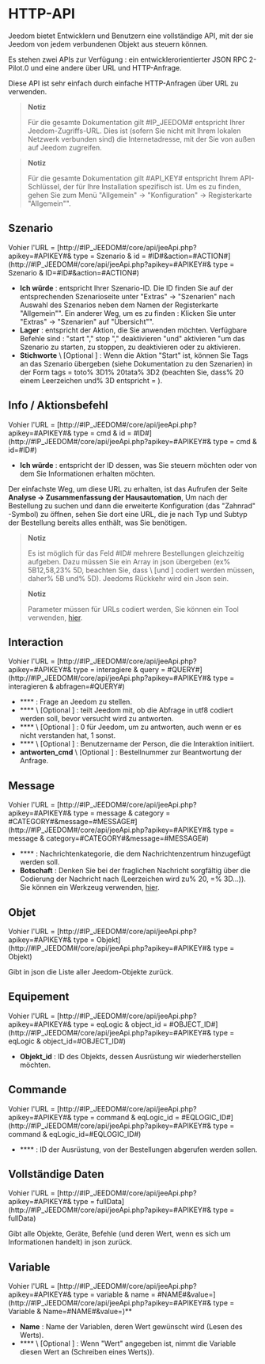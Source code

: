 # HTTP-API

Jeedom bietet Entwicklern und Benutzern eine vollständige API, mit der sie Jeedom von jedem verbundenen Objekt aus steuern können.

Es stehen zwei APIs zur Verfügung : ein entwicklerorientierter JSON RPC 2-Pilot.0 und eine andere über URL und HTTP-Anfrage.

Diese API ist sehr einfach durch einfache HTTP-Anfragen über URL zu verwenden.

> **Notiz**
>
> Für die gesamte Dokumentation gilt \#IP\_JEEDOM\# entspricht Ihrer Jeedom-Zugriffs-URL. Dies ist (sofern Sie nicht mit Ihrem lokalen Netzwerk verbunden sind) die Internetadresse, mit der Sie von außen auf Jeedom zugreifen.

> **Notiz**
>
> Für die gesamte Dokumentation gilt \#API\_KEY\# entspricht Ihrem API-Schlüssel, der für Ihre Installation spezifisch ist. Um es zu finden, gehen Sie zum Menü "Allgemein" → "Konfiguration" → Registerkarte "Allgemein"".

## Szenario

Vohier l'URL = [http://\#IP\_JEEDOM\#/core/api/jeeApi.php?apikey=\#APIKEY\#& type = Szenario & id = \#ID\#&action=\#ACTION\#](http://#IP_JEEDOM#/core/api/jeeApi.php?apikey=#APIKEY#& type = Szenario & ID=#ID#&action=#ACTION#)

- **Ich würde** : entspricht Ihrer Szenario-ID. Die ID finden Sie auf der entsprechenden Szenarioseite unter "Extras" → "Szenarien" nach Auswahl des Szenarios neben dem Namen der Registerkarte "Allgemein"". Ein anderer Weg, um es zu finden : Klicken Sie unter "Extras" → "Szenarien" auf "Übersicht"".
- **Lager** : entspricht der Aktion, die Sie anwenden möchten. Verfügbare Befehle sind : "start "," stop "," deaktivieren "und" aktivieren "um das Szenario zu starten, zu stoppen, zu deaktivieren oder zu aktivieren.
- **Stichworte** \ [Optional \] : Wenn die Aktion "Start" ist, können Sie Tags an das Szenario übergeben (siehe Dokumentation zu den Szenarien) in der Form tags = toto% 3D1% 20tata% 3D2 (beachten Sie, dass% 20 einem Leerzeichen und% 3D entspricht = ).

##  Info / Aktionsbefehl

Vohier l'URL = [http://\#IP\_JEEDOM\#/core/api/jeeApi.php?apikey=\#APIKEY\#& type = cmd & id = \#ID\#](http://#IP_JEEDOM#/core/api/jeeApi.php?apikey=#APIKEY#& type = cmd & id=#ID#)

- **Ich würde** : entspricht der ID dessen, was Sie steuern möchten oder von dem Sie Informationen erhalten möchten.

Der einfachste Weg, um diese URL zu erhalten, ist das Aufrufen der Seite **Analyse → Zusammenfassung der Hausautomation**, Um nach der Bestellung zu suchen und dann die erweiterte Konfiguration (das "Zahnrad" -Symbol) zu öffnen, sehen Sie dort eine URL, die je nach Typ und Subtyp der Bestellung bereits alles enthält, was Sie benötigen.

> **Notiz**
>
> Es ist möglich für das Feld \#ID\# mehrere Bestellungen gleichzeitig aufgeben. Dazu müssen Sie ein Array in json übergeben (ex% 5B12,58,23% 5D, beachten Sie, dass \ [und \] codiert werden müssen, daher% 5B und% 5D). Jeedoms Rückkehr wird ein Json sein.

> **Notiz**
>
> Parameter müssen für URLs codiert werden, Sie können ein Tool verwenden, [hier](https://meyerweb.com/eric/tools/dencoder/).

## Interaction

Vohier l'URL = [http://\#IP\_JEEDOM\#/core/api/jeeApi.php?apikey=\#APIKEY\#& type = interagiere & query = \#QUERY\#](http://#IP_JEEDOM#/core/api/jeeApi.php?apikey=#APIKEY#& type = interagieren & abfragen=#QUERY#)

- **** : Frage an Jeedom zu stellen.
- **** \ [Optional \] : teilt Jeedom mit, ob die Abfrage in utf8 codiert werden soll, bevor versucht wird zu antworten.
- **** \ [Optional \] : 0 für Jeedom, um zu antworten, auch wenn er es nicht verstanden hat, 1 sonst.
- **** \ [Optional \] : Benutzername der Person, die die Interaktion initiiert.
- **antworten\_cmd** \ [Optional \] : Bestellnummer zur Beantwortung der Anfrage.

## Message

Vohier l'URL = [http://\#IP\_JEEDOM\#/core/api/jeeApi.php?apikey=\#APIKEY\#& type = message & category = \#CATEGORY\#&message=\#MESSAGE\#](http://#IP_JEEDOM#/core/api/jeeApi.php?apikey=#APIKEY#& type = message & category=#CATEGORY#&message=#MESSAGE#)

- **** : Nachrichtenkategorie, die dem Nachrichtenzentrum hinzugefügt werden soll.
- **Botschaft** : Denken Sie bei der fraglichen Nachricht sorgfältig über die Codierung der Nachricht nach (Leerzeichen wird zu% 20, =% 3D…)). Sie können ein Werkzeug verwenden, [hier](https://meyerweb.com/eric/tools/dencoder/).

## Objet

Vohier l'URL = [http://\#IP\_JEEDOM\#/core/api/jeeApi.php?apikey=\#APIKEY\#& type = Objekt](http://#IP_JEEDOM#/core/api/jeeApi.php?apikey=#APIKEY#& type = Objekt)

Gibt in json die Liste aller Jeedom-Objekte zurück.

## Equipement

Vohier l'URL = [http://\#IP\_JEEDOM\#/core/api/jeeApi.php?apikey=\#APIKEY\#& type = eqLogic & object\_id = \#OBJECT\_ID\#](http://#IP_JEEDOM#/core/api/jeeApi.php?apikey=#APIKEY#& type = eqLogic & object_id=#OBJECT_ID#)

- **Objekt\_id** : ID des Objekts, dessen Ausrüstung wir wiederherstellen möchten.

## Commande

Vohier l'URL = [http://\#IP\_JEEDOM\#/core/api/jeeApi.php?apikey=\#APIKEY\#& type = command & eqLogic\_id = \#EQLOGIC\_ID\#](http://#IP_JEEDOM#/core/api/jeeApi.php?apikey=#APIKEY#& type = command & eqLogic_id=#EQLOGIC_ID#)

- **** : ID der Ausrüstung, von der Bestellungen abgerufen werden sollen.

## Vollständige Daten

Vohier l'URL = [http://\#IP\_JEEDOM\#/core/api/jeeApi.php?apikey=\#APIKEY\#& type = fullData](http://#IP_JEEDOM#/core/api/jeeApi.php?apikey=#APIKEY#& type = fullData)

Gibt alle Objekte, Geräte, Befehle (und deren Wert, wenn es sich um Informationen handelt) in json zurück.

## Variable

Vohier l'URL = [http://\#IP\_JEEDOM\#/core/api/jeeApi.php?apikey=\#APIKEY\#& type = variable & name = \#NAME\#&value=](http://#IP_JEEDOM#/core/api/jeeApi.php?apikey=#APIKEY#& type = Variable & Name=#NAME#&value=)**

- **Name** : Name der Variablen, deren Wert gewünscht wird (Lesen des Werts).
- **** \ [Optional \] : Wenn "Wert" angegeben ist, nimmt die Variable diesen Wert an (Schreiben eines Werts)).
